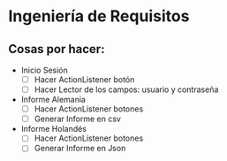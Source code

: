 # Ingeniería de Requisitos

## Cosas por hacer:
* Inicio Sesión
  * [ ] Hacer ActionListener botón
  * [ ] Hacer Lector de los campos: usuario y contraseña
 
* Informe Alemania
  * [ ] Hacer ActionListener botones
  * [ ] Generar Informe en csv

* Informe Holandés
  * [ ] Hacer ActionListener botones
  * [ ] Generar Informe en Json
